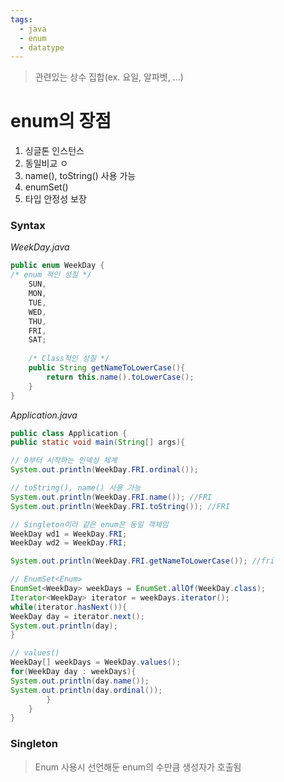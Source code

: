 ```yaml
---
tags:
  - java
  - enum
  - datatype
---
```

> 관련있는 상수 집합(ex. 요일, 알파벳, ...)
# enum의 장점
1. 싱글톤 인스턴스
2. 동일비교 ㅇ
3. name(), toString() 사용 가능
4. enumSet()
5. 타입 안정성 보장
### Syntax

_WeekDay.java_

```Java
public enum WeekDay {  
/* enum 적인 성질 */
    SUN,  
    MON,  
    TUE,  
    WED,
    THU,
    FRI,
    SAT;  
  
    /* Class적인 성질 */  
    public String getNameToLowerCase(){  
        return this.name().toLowerCase();  
    }  
}
```

_Application.java_
```Java
public class Application {
public static void main(String[] args){

// 0부터 시작하는 인덱싱 체계
System.out.println(WeekDay.FRI.ordinal());

// toString(), name() 사용 가능
System.out.println(WeekDay.FRI.name()); //FRI
System.out.println(WeekDay.FRI.toString()); //FRI

// Singleton이라 같은 enum은 동일 객체임
WeekDay wd1 = WeekDay.FRI;
WeekDay wd2 = WeekDay.FRI;

System.out.println(WeekDay.FRI.getNameToLowerCase()); //fri

// EnumSet<Enum>
EnumSet<WeekDay> weekDays = EnumSet.allOf(WeekDay.class);
Iterator<WeekDay> iterator = weekDays.iterator();
while(iterator.hasNext()){
WeekDay day = iterator.next();
System.out.println(day); 
}

// values()
WeekDay[] weekDays = WeekDay.values();
for(WeekDay day : weekDays){
System.out.println(day.name());
System.out.println(day.ordinal());
		}
	}
}
```


### Singleton
> Enum 사용시 선언해둔 enum의 수만큼 생성자가 호출됨